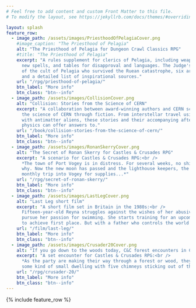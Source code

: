 ```yaml
---
# Feel free to add content and custom Front Matter to this file.
# To modify the layout, see https://jekyllrb.com/docs/themes/#overriding-theme-defaults

layout: splash
feature_row:
  - image_path: /assets/images/PriesthoodOfPelagiaCover.png
    #image_caption: "The Priesthood of Pelagia"
    alt: "The Priesthood of Pelagia for Dungeon Crawl Classics RPG"
    #title: "The Priesthood of Pelagia"
    excerpt: "A rules supplement for clerics of Pelagia, including weapons and armour, three
      new spells, and tables for disapproval and languages. The Judge's section includes details
      of the cult of Pelagia who survived the Ruean catastrophe, six artefacts and magical items
      and a detailed list of inspirational sources."
    url: "/rpg/priesthood-of-pelagia/"
    btn_label: "More info"
    btn_class: "btn--info"
  - image_path: /assets/images/CollisionCover.png
    alt: "Collision: Stories from the Science of CERN"
    excerpt: "A collaboration between award-winning authors and CERN scientists to explore
      the science of CERN through fiction. From interstellar travel using quantum tunnelling, to first contact
      with antimatter aliens, these stories and their accompanying afterwords explore the dark matters that only
      physics can offer answers to."
    url: "/book/collision-stories-from-the-science-of-cern/"
    btn_label: "More info"
    btn_class: "btn--info"
  - image_path: /assets/images/RonanSkerryCover.png
    alt: "The Secret of Ronan Skerry for Castles & Crusades RPG"
    excerpt: "A scenario for Castles & Crusades RPG:<br />
      *The town of Port Vogey is in distress. For several weeks, no ships have come into port, and noone knows
      why. Now the new moon has passed and the lighthouse keepers, the monks of a local Sea Goddess, have missed their
      monthly trip into Vogey for supplies...*"
    url: "/rpg/secret-of-ronan-skerry/"
    btn_label: "More info"
    btn_class: "btn--info"
  - image_path: /assets/images/LastLegCover.png
    alt: "Last Leg short film"
    excerpt: "A short film set in Britain in the 1980s:<br />
      Fifteen-year-old Reyna struggles against the wishes of her abusive father to
      pursue her passion for swimming. She starts training for an upcoming competition at her secondary school, aspiring
      to achieve first place. But with a father who controls the world around her, her goal to win is tested."
    url: "/film/last-leg/"
    btn_label: "More info"
    btn_class: "btn--info"
  - image_path: /assets/images/Crusader20Cover.png
    alt: "If you go down to the woods today, C&C forest encounters in Crusader Journal 20"
    excerpt: "A set encounter for Castles & Crusades RPG:<br />
      *As the party are making their way through a forest or wood, they catch sight of a curious structure. It looks like
      some kind of small dwelling with five chimneys sticking out of the top – or an oddly-constructed pipe-organ made of mud …*"
    url: "/rpg/crusader-20/"
    btn_label: "More info"
    btn_class: "btn--info"
---
```


{% include feature_row %}
